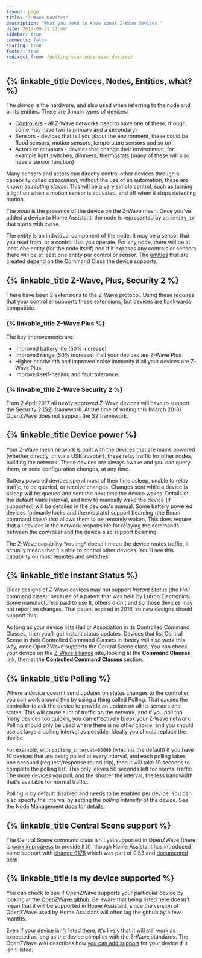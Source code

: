 ```yaml
---
layout: page
title: "Z-Wave Devices"
description: "What you need to know about Z-Wave devices."
date: 2017-09-21 11:49
sidebar: true
comments: false
sharing: true
footer: true
redirect_from: /getting-started/z-wave-devices/
---
```


## {% linkable_title Devices, Nodes, Entities, what? %}

The *device* is the hardware, and also used when referring to the node and all its entities. There are 3 main types of devices:

* [Controllers](/docs/z-wave/controllers) - all Z-Wave networks need to have one of these, though some may have two (a primary and a secondary)
* Sensors - devices that tell you about the environment, these could be flood sensors, motion sensors, temperature sensors and so on
* Actors or actuators - devices that change their environment, for example light switches, dimmers, thermostats (many of these will also have a sensor function)

Many sensors and actors can directly control other devices through a capability called *association*, without the use of an automation, these are known as *routing slaves*. This will be a very simple control, such as turning a light on when a motion sensor is activated, and off when it stops detecting motion.

The *node* is the presence of the device on the Z-Wave mesh. Once you've added a device to Home Assistant, the node is represented by an `entity_id` that starts with `zwave`.

The *entity* is an individual component of the node. It may be a sensor that you read from, or a control that you operate. For any node, there will be at least one entity (for the node itself) and if it exposes any controls or sensors there will be at least one entity per control or sensor. The [entities](/docs/z-wave/entities) that are created depend on the Command Class the device supports.

## {% linkable_title Z-Wave, Plus, Security 2 %}

There have been 2 extensions to the Z-Wave protocol. Using these requires that your controller supports these extensions, but devices are backwards compatible.

### {% linkable_title Z-Wave Plus %}

The key improvements are:

* Improved battery life (50% increase)
* Improved range (50% increase) if all your devices are Z-Wave Plus
* Higher bandwidth and improved noise immunity if all your devices are Z-Wave Plus
* Improved self-healing and fault tolerance

### {% linkable_title Z-Wave Security 2 %}

From 2 April 2017 all newly approved Z-Wave devices will have to support the Security 2 (S2) framework. At the time of writing this (March 2018) OpenZWave does not support the S2 framework.

## {% linkable_title Device power %}

Your Z-Wave mesh network is built with the devices that are mains powered (whether directly, or via a USB adapter), these relay traffic for other nodes, building the network. These devices are always awake and you can query them, or send configuration changes, at any time.

Battery powered devices spend most of their time asleep, unable to relay traffic, to be queried, or receive changes. Changes sent while a device is asleep will be queued and sent the next time the device wakes. Details of the default wake interval, and how to manually wake the device (if supported) will be detailed in the devices's manual. Some battery powered devices (primarily locks and thermostats) support beaming (the *Beam* command class) that allows them to be remotely woken. This does require that all devices in the network responsible for relaying the commands between the controller and the device also support beaming.

<p class='note'>
The Z-Wave capability *routing* doesn't mean the device routes traffic, it actually means that it's able to control other devices. You'll see this capability on most remotes and switches.
</p>

## {% linkable_title Instant Status %}

Older designs of Z-Wave devices may not support *Instant Status* (the *Hail* command class), because of a patent that was held by Lutron Electronics. Some manufacturers paid to use it, others didn't and so those devices may not report on changes. That patent expired in 2016, so new designs should support this.

As long as your device lists Hail or Association in its Controlled Command Classes, then you'll get instant status updates. Devices that list Central Scene in their Controlled Command Classes in theory will also work this way, once OpenZWave supports the Central Scene class. You can check your device on the [Z-Wave alliance](https://products.z-wavealliance.org/) site, looking at the **Command Classes** link, then at the **Controlled Command Classes** section.

## {% linkable_title Polling %}

Where a device doesn't send updates on status changes to the controller, you can work around this by using a thing called Polling. That causes the controller to ask the device to provide an update on all its sensors and states. This will cause a lot of traffic on the network, and if you poll too many devices too quickly, you can effectively break your Z-Wave network. Polling should only be used where there is no other choice, and you should use as large a polling interval as possible. Ideally you should replace the device.

For example, with `polling_interval=60000` (which is the default) if you have 10 devices that are being polled at every interval, and each polling takes one secound (request/response round trip), then it will take 10 seconds to complete the polling list. This only leaves 50 seconds left for normal traffic. The more devices you poll, and the shorter the interval, the less bandwidth that's available for normal traffic.

Polling is by default disabled and needs to be enabled per device. You can also specify the interval by setting the *polling intensity* of the device. See the [Node Management](/docs/z-wave/control-panel#z-wave-node-management) docs for details.

## {% linkable_title Central Scene support %}

The Central Scene command class isn't yet supported in OpenZWave (there is [work in progress](https://github.com/OpenZWave/open-zwave/pull/1125) to provide it it), though Home Assistant has introduced some support with [change 9178](https://github.com/home-assistant/home-assistant/pull/9178) which was part of 0.53 and [documented here](/docs/z-wave/device-specific/#homeseer-switches).

## {% linkable_title Is my device supported %}

You can check to see if OpenZWave supports your particular device by looking at the [OpenZWave github](https://github.com/OpenZWave/open-zwave/tree/master/config). Be aware that being listed here doesn't mean that it will be supported in Home Assistant, since the version of OpenZWave used by Home Assistant will often lag the github by a few months.

Even if your device isn't listed there, it's likely that it will still work as expected as long as the device complies with the Z-Wave standards. The OpenZWave wiki describes how [you can add support](https://github.com/OpenZWave/open-zwave/wiki/Adding-Devices) for your device if it isn't listed.
